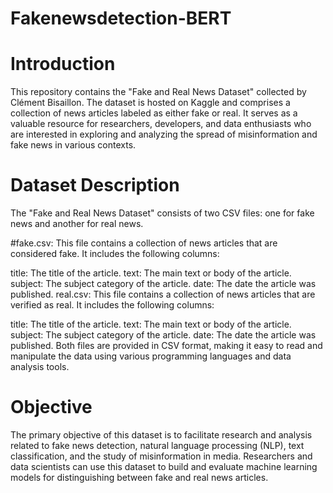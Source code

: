 # Fakenewsdetection-BERT
# Introduction
This repository contains the "Fake and Real News Dataset" collected by Clément Bisaillon. The dataset is hosted on Kaggle and comprises a collection of news articles labeled as either fake or real. It serves as a valuable resource for researchers, developers, and data enthusiasts who are interested in exploring and analyzing the spread of misinformation and fake news in various contexts.

# Dataset Description
The "Fake and Real News Dataset" consists of two CSV files: one for fake news and another for real news.

#fake.csv: This file contains a collection of news articles that are considered fake. It includes the following columns:

title: The title of the article.
text: The main text or body of the article.
subject: The subject category of the article.
date: The date the article was published.
real.csv: This file contains a collection of news articles that are verified as real. It includes the following columns:

title: The title of the article.
text: The main text or body of the article.
subject: The subject category of the article.
date: The date the article was published.
Both files are provided in CSV format, making it easy to read and manipulate the data using various programming languages and data analysis tools.

# Objective
The primary objective of this dataset is to facilitate research and analysis related to fake news detection, natural language processing (NLP), text classification, and the study of misinformation in media. Researchers and data scientists can use this dataset to build and evaluate machine learning models for distinguishing between fake and real news articles.
